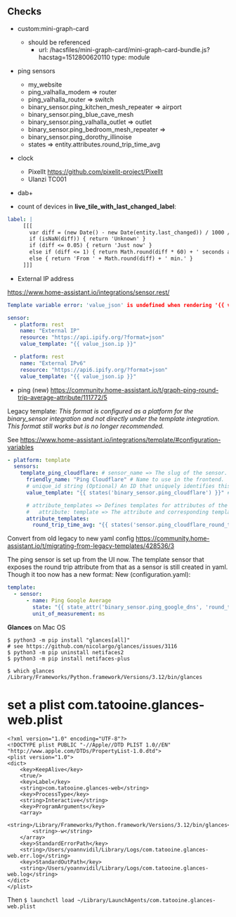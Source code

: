 ## Checks

- custom:mini-graph-card
    - should be referenced
        - url: /hacsfiles/mini-graph-card/mini-graph-card-bundle.js?hacstag=1512800620110
          type: module
- ping sensors
    - my_website
    - ping_valhalla_modem => router
    - ping_valhalla_router => switch
    - binary_sensor.ping_kitchen_mesh_repeater  => airport 
    - binary_sensor.ping_blue_cave_mesh
    - binary_sensor.ping_valhalla_outlet => outlet
    - binary_sensor.ping_bedroom_mesh_repeater  => 
    - binary_sensor.ping_dorothy_illinoise
    - states => entity.attributes.round_trip_time_avg

- clock
  - PixelIt <https://github.com/pixelit-project/PixelIt>
  - Ulanzi TC001
 
- dab+

- count of devices in **live_tile_with_last_changed_label**:
 ```yaml
label: |
      [[[
        var diff = (new Date() - new Date(entity.last_changed)) / 1000 / 60
        if (isNaN(diff)) { return 'Unknown' }
        if (diff <= 0.05) { return 'Just now' }
        else if (diff <= 1) { return Math.round(diff * 60) + ' seconds ago' }
        else { return 'From ' + Math.round(diff) + ' min.' }
      ]]]
```


- External IP address

https://www.home-assistant.io/integrations/sensor.rest/

```yaml
Template variable error: 'value_json' is undefined when rendering '{{ value_json.ip }}'

sensor:
  - platform: rest
    name: "External IP"
    resource: "https://api.ipify.org/?format=json"
    value_template: "{{ value_json.ip }}"

  - platform: rest
    name: "External IPv6"
    resource: "https://api6.ipify.org/?format=json"
    value_template: "{{ value_json.ip }}"
```

- ping (new) <https://community.home-assistant.io/t/graph-ping-round-trip-average-attribute/111772/5>

Legacy template:
*This format is configured as a platform for the binary_sensor integration and not directly under the template integration.*
*This format still works but is no longer recommended.*

See <https://www.home-assistant.io/integrations/template/#configuration-variables>

```yaml
- platform: template
  sensors:
    template_ping_cloudflare: # sensor_name => The slug of the sensor.
      friendly_name: "Ping Cloudflare" # Name to use in the frontend.
      # unique_id string (Optional) An ID that uniquely identifies this binary sensor. Set this to a unique value to allow customization through the UI.
      value_template: "{{ states('binary_sensor.ping_cloudflare') }}" # The sensor is on if the template evaluates as True and off otherwise. The actual appearance in the frontend (Open/Closed, Detected/Clear etc) depends on the sensor’s device_class value

      # attribute_templates => Defines templates for attributes of the sensor.
      #   attribute: template => The attribute and corresponding template.
      attribute_templates:
        round_trip_time_avg: "{{ states('sensor.ping_cloudflare_round_trip_time_average') }}"
```

Convert from old legacy to new yaml config <https://community.home-assistant.io/t/migrating-from-legacy-templates/428536/3>

The ping sensor is set up from the UI now.
The template sensor that exposes the round trip attribute from that as a sensor is still created in yaml. Though it too now has a new format:
New (configuration.yaml):

```yaml
template:
  - sensor:
      - name: Ping Google Average
        state: "{{ state_attr('binary_sensor.ping_google_dns', 'round_trip_time_avg') }}"
        unit_of_measurement: ms
```


**Glances** on Mac OS

```
$ python3 -m pip install "glances[all]"
# see https://github.com/nicolargo/glances/issues/3116
$ python3 -m pip uninstall netifaces2
$ python3 -m pip install netifaces-plus

$ which glances
/Library/Frameworks/Python.framework/Versions/3.12/bin/glances
```

# set a plist com.tatooine.glances-web.plist
```
<?xml version="1.0" encoding="UTF-8"?>
<!DOCTYPE plist PUBLIC "-//Apple//DTD PLIST 1.0//EN" "http://www.apple.com/DTDs/PropertyList-1.0.dtd">
<plist version="1.0">
<dict>
	<key>KeepAlive</key>
	<true/>
	<key>Label</key>
	<string>com.tatooine.glances-web</string>
	<key>ProcessType</key>
	<string>Interactive</string>
	<key>ProgramArguments</key>
	<array>
		<string>/Library/Frameworks/Python.framework/Versions/3.12/bin/glances</string>
		<string>-w</string>
	</array>
	<key>StandardErrorPath</key>
	<string>/Users/yoannvidil/Library/Logs/com.tatooine.glances-web.err.log</string>
	<key>StandardOutPath</key>
	<string>/Users/yoannvidil/Library/Logs/com.tatooine.glances-web.log</string>
</dict>
</plist>
```

Then `$ launchctl load ~/Library/LaunchAgents/com.tatooine.glances-web.plist`
